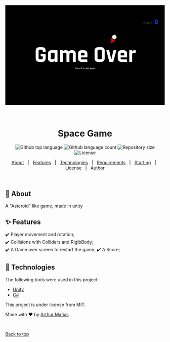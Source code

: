 <div align="center" id="top"> 
  <img src="./assets/SpaceGame.png" alt="Space Game" />

  &#xa0;

  <!-- <a href="https://spacegame.netlify.app">Demo</a> -->
</div>

<h1 align="center">Space Game</h1>

<p align="center">
  <img alt="Github top language" src="https://img.shields.io/github/languages/top/Arthur-Matias/space-game?color=56BEB8">

  <img alt="Github language count" src="https://img.shields.io/github/languages/count/Arthur-Matias/space-game?color=56BEB8">

  <img alt="Repository size" src="https://img.shields.io/github/repo-size/Arthur-Matias/space-game?color=56BEB8">

  <img alt="License" src="https://img.shields.io/github/license/Arthur-Matias/space-game?color=56BEB8">

  <!-- <img alt="Github issues" src="https://img.shields.io/github/issues/Arthur-Matias/space-game?color=56BEB8" /> -->

  <!-- <img alt="Github forks" src="https://img.shields.io/github/forks/Arthur-Matias/space-game?color=56BEB8" /> -->

  <!-- <img alt="Github stars" src="https://img.shields.io/github/stars/Arthur-Matias/space-game?color=56BEB8" /> -->
</p>

<!-- Status -->

<!-- <h4 align="center"> 
	🚧  Space Game 🚀 Under construction...  🚧
</h4> 

<hr> -->

<p align="center">
  <a href="#dart-about">About</a> &#xa0; | &#xa0; 
  <a href="#sparkles-features">Features</a> &#xa0; | &#xa0;
  <a href="#rocket-technologies">Technologies</a> &#xa0; | &#xa0;
  <a href="#white_check_mark-requirements">Requirements</a> &#xa0; | &#xa0;
  <a href="#checkered_flag-starting">Starting</a> &#xa0; | &#xa0;
  <a href="#memo-license">License</a> &#xa0; | &#xa0;
  <a href="https://github.com/Arthur-Matias" target="_blank">Author</a>
</p>

<br>

## :dart: About ##

A "Asteroid" like game, made in unity

## :sparkles: Features ##

:heavy_check_mark: Player movement and rotation;\
:heavy_check_mark: Collisions with Colliders and RigibBody;\
:heavy_check_mark: A Game over screen to restart the game;
:heavy_check_mark: A Score;

## :rocket: Technologies ##

The following tools were used in this project:

- [Unity](https://unity.com/)
- [C#](https://docs.microsoft.com/pt-br/dotnet/csharp/)

This project is under license from MIT.


Made with :heart: by <a href="https://github.com/Arthur-Matias" target="_blank">Arthur Matias</a>

&#xa0;

<a href="#top">Back to top</a>
